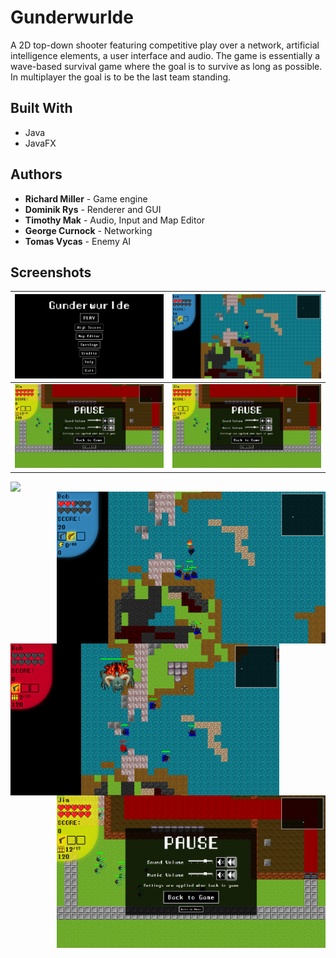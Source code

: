 # Gunderwurlde

A 2D top-down shooter featuring competitive play over a network, artificial intelligence elements, a user interface and audio. The game is essentially a wave-based survival game where the goal is to survive as long as possible. In multiplayer the goal is to be the last team standing.

## Built With

* Java
* JavaFX

## Authors

* **Richard Miller** - Game engine
* **Dominik Rys** - Renderer and GUI
* **Timothy Mak** - Audio, Input and Map Editor
* **George Curnock** - Networking
* **Tomas Vycas** - Enemy AI

## Screenshots

![Menu](/docs/img/screenshot1.png)  |  ![Game](/docs/img/screenshot2.png)
:----------------------------------:|:----------------------------------------:
![Boss](/docs/img/screenshot4.png)  |  ![Pause Menu](/docs/img/screenshot4.png)

<p>
	<img align="left" src= title= width="430"/>
	<img align="right" src="/docs/img/screenshot2.png" title="Game" width="430"/>
<p/>
<p>
	<img align="left" src="/docs/img/screenshot3.png" Title="Boss" width="430"/>
	<img align="right" src="/docs/img/screenshot4.png" Title="Pause Menu" width="430"/>
<p.> 